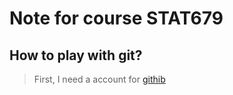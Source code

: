 # Note for course  STAT679
## How to play with git?
> First, I need a account for [githib](https://github.com/)
>  
